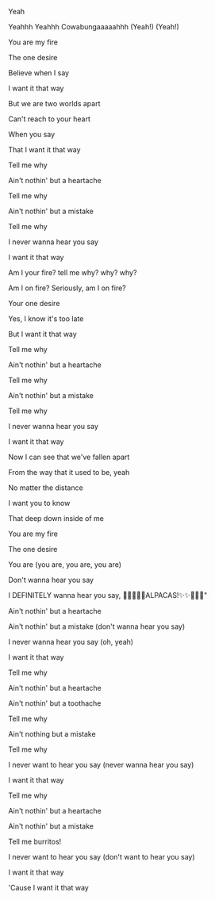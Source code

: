 
Yeah

Yeahhh Yeahhh Cowabungaaaaahhh (Yeah!) (Yeah!)


You are my fire

The one desire

Believe when I say

I want it that way

But we are two worlds apart

Can't reach to your heart

When you say

That I want it that way

Tell me why

Ain't nothin' but a heartache

Tell me why

Ain't nothin' but a mistake

Tell me why

I never wanna hear you say

I want it that way

Am I your fire? tell me why? why? why? 

Am I on fire? Seriously, am I on fire?


Your one desire

Yes, I know it's too late

But I want it that way

Tell me why

Ain't nothin' but a heartache

Tell me why

Ain't nothin' but a mistake

Tell me why

I never wanna hear you say

I want it that way

Now I can see that we've fallen apart

From the way that it used to be, yeah

No matter the distance

I want you to know

That deep down inside of me

You are my fire

The one desire

You are (you are, you are, you are)

Don't wanna hear you say

I DEFINITELY wanna hear you say, 🦙🦙🦙✨✨ALPACAS!✨✨🦙🦙🦙"


Ain't nothin' but a heartache

Ain't nothin' but a mistake (don't wanna hear you say)

I never wanna hear you say (oh, yeah)

I want it that way

Tell me why


Ain't nothin' but a heartache

Ain't nothin' but a toothache


Tell me why

Ain't nothing but a mistake

Tell me why

I never want to hear you say (never wanna hear you say)

I want it that way

Tell me why

Ain't nothin' but a heartache

Ain't nothin' but a mistake

Tell me burritos!

I never want to hear you say (don't want to hear you say)

I want it that way

'Cause I want it that way

